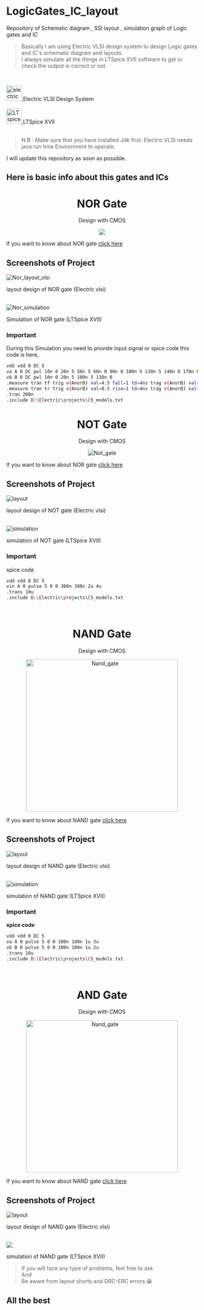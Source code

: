 # LogicGates_IC_layout


Repository of Schematic diagram , SSI layout , simulation graph of Logic gates and IC 

> Basically I am using Electric VLSI design system to design Logic gates and IC's schematic diagram and layouts. <br>
> I always simulate all the things in LTSpice XVII software to get or check the output is correct or not.

<pre>  </pre>
  <a href="https://en.wikipedia.org/wiki/Electric_(software)" target="_blank">
    <img src="https://www.gnu.org/software/electric/electric.jpg" alt="electric VLSI" width="40" height="40"/>
  </a>
  Electric VLSI Design System
  <br><br>
 <a href="https://www.analog.com/en/design-center/design-tools-and-calculators/ltspice-simulator.html" target="_blank">
   <img src="https://gitlab.com/uploads/-/system/project/avatar/9699744/ltspice.png?width=64" alt="LTspice" width="40" height="40"/>
</a>
  LTSpice XVII
  <br><br>
  
> N.B : Make sure that you have installed Jdk first. Electric VLSI needs java run time Environment to operate.


I will update this repository as soon as possible.
## Here is basic info about this gates and ICs

<div align="center">
  
# NOR Gate
  

 Design with CMOS
  
  <img align="center" src="https://eepower.com/uploads/articles/basic-cmos-logic-gates-fig3.jpg">
  </div>
  
If you want to know about NOR gate [click here](https://en.wikipedia.org/wiki/NOR_gate)
  
<div align="left">
  
## Screenshots of Project
  
</div>
  
  
<img src="https://raw.githubusercontent.com/AmitBarman99/LogicGates_IC_layout/master/NOR_gate/Screenshot%20(11).png" alt="Nor_layout_vlsi">
  
layout design of NOR gate (Electric vlsi)
  
<br>
<img src="https://raw.githubusercontent.com/AmitBarman99/LogicGates_IC_layout/master/NOR_gate/Screenshot%20(3).png" alt="Nor_simulation">
  
Simulation of NOR gate (LTSpice XVII)
  
<div align="left">
  
### Important


During this Simulation you need to provide input signal or spice code
this code is here,
  
  ```bash
vdd vdd 0 DC 5
va A 0 DC pwl 10n 0 20n 5 50n 5 60n 0 90n 0 100n 5 130n 5 140n 0 170n 0 180n 5
vb B 0 DC pwl 10n 0 20n 5 100n 5 110n 0
.measure tran tf trig v(AnorB) val=4.5 fall=1 td=4ns trag v(AnorB) val=0.5 fall=1
.measure tran tr trig v(AnorB) val=0.5 rise=1 td=4ns trag v(AnorB) val=4.5 rise=1
.tran 200n
.include D:\Electric\projects\C5_models.txt
  ```

<div align="center">

# NOT Gate

Design with CMOS

<img src="https://computationstructures.org/notes/images/cmos-inverter.png" alt="Not_gate">
</div>

If you want to know about NOR gate [click here](https://en.wikipedia.org/wiki/Inverter_(logic_gate))

## Screenshots of Project

<img src="https://github.com/AmitBarman99/LogicGates_IC_layout/blob/master/NOT_gate/Screenshot%20(20).png?raw=true" alt="layout">

layout design of NOT gate (Electric vlsi)

<br>

<img src="https://github.com/AmitBarman99/LogicGates_IC_layout/blob/master/NOT_gate/Screenshot%20(18).png?raw=true" alt="simulation">

simulation of NOT gate (LTSpice XVII)


### Important

spice code

```bash
vdd vdd 0 DC 5
vin A 0 pulse 5 0 0 300n 300n 2u 4u
.trans 10u
.include D:\Electric\projects\C5_models.txt
```
<br>

<div align="center">

# NAND Gate

Design with CMOS

<img src="https://upload.wikimedia.org/wikipedia/commons/thumb/e/e2/CMOS_NAND.svg/800px-CMOS_NAND.svg.png" width="400" alt="Nand_gate">
</div>

If you want to know about NAND gate [click here](https://en.wikipedia.org/wiki/NAND_gate)

## Screenshots of Project

<img src="./NAND_gate/nandGate-screenshot.png" alt="layout">

layout design of NAND gate (Electric vlsi)

<br>

<img src="./NAND_gate/nand-gate-graph.jpg" alt="simulation">

simulation of NAND gate (LTSpice XVII)

### Important

**spice code**

```bash
vdd vdd 0 DC 5
va A 0 pulse 5 0 0 100n 100n 1u 3u
vb B 0 pulse 5 0 0 100n 100n 1u 2u
.trans 10u
.include D:\Electric\projects\C5_models.txt
```
<br>

<div align="center">

# AND Gate

Design with CMOS

<img src="https://www.allaboutcircuits.com/uploads/articles/CMOS-AND-gate-schematic-diagram.jpg" width="400" alt="Nand_gate">
</div>

If you want to know about NAND gate [click here](https://en.wikipedia.org/wiki/AND_gate)

## Screenshots of Project

<img src="./AND_gate/AND_gate.png" alt="layout">

layout design of NAND gate (Electric vlsi)

<br>

<img src="./AND_gate/AND_gate_layout_graph-001.png">

simulation of NAND gate (LTSpice XVII)



> If you will face any type of problems, feel free to ask <br>
> And <br>
> Be aware from layout shorts and DRC-ERC errors.😁
  
## All the best
  
</div>
